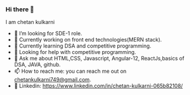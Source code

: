 ### Hi there 👋
I am chetan kulkarni
- 👯 I’m looking for SDE-1 role.
- 🔭 Currently working on front end technologies(MERN stack).
- 🌱 Currently learning DSA and competitive programming.
- 🤔 Looking for help with competitive programming.
- 💬 Ask me about HTML,CSS, Javascript, Angular-12, ReactJs,basics of DSA, JAVA, github.
- 📫 How to reach me: you can reach me out on chetankulkarni749@gmail.com.
- 👻 Linkedin: https://www.linkedin.com/in/chetan-kulkarni-065b82108/

